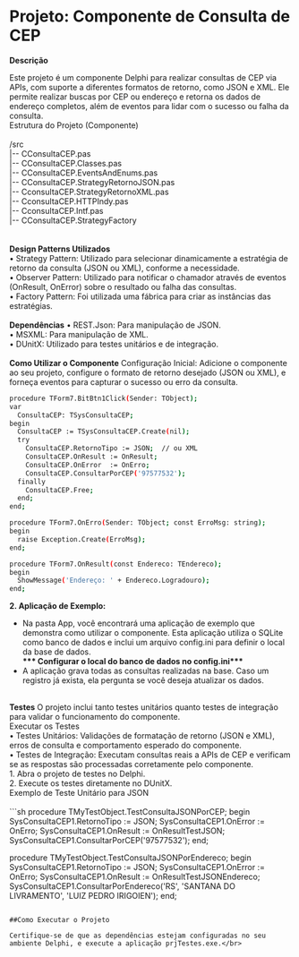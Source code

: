 <h1>Projeto: Componente de Consulta de CEP</h1>

<b>Descrição</b></br>

Este projeto é um componente Delphi para realizar consultas de CEP via APIs, com suporte a diferentes formatos de retorno, como JSON e XML. Ele permite realizar buscas por CEP ou endereço e retorna os dados de endereço completos, além de eventos para lidar com o sucesso ou falha da consulta.</br>
Estrutura do Projeto (Componente)</br>
</br>
/src</br>
  |-- CConsultaCEP.pas</br>
  |-- CConsultaCEP.Classes.pas</br>
  |-- CConsultaCEP.EventsAndEnums.pas</br>
  |-- CConsultaCEP.StrategyRetornoJSON.pas</br>
  |-- CconsultaCEP.StrategyRetornoXML.pas</br>
  |-- CconsultaCEP.HTTPIndy.pas</br>
  |-- CconsultaCEP.Intf.pas</br>
  |-- CConsultaCEP.StrategyFactory</br>
  </br>
</br>
<b>Design Patterns Utilizados</b></br>
    • Strategy Pattern: Utilizado para selecionar dinamicamente a estratégia de retorno da consulta (JSON ou XML), conforme a necessidade.</br>
    • Observer Pattern: Utilizado para notificar o chamador através de eventos (OnResult, OnError) sobre o resultado ou falha das consultas.</br>
    • Factory Pattern:  Foi utilizada uma fábrica para criar as instâncias das estratégias.</br>
</br>
<b>Dependências</b>
    • REST.Json: Para manipulação de JSON.</br>
    • MSXML: Para manipulação de XML. </br>
    • DUnitX: Utilizado para testes unitários e de integração.</br>
    </br>
<b>Como Utilizar o Componente</b>
    Configuração Inicial: Adicione o componente ao seu projeto, configure o formato de retorno desejado (JSON ou XML), e forneça eventos para capturar o sucesso ou erro da consulta.</br>
```sh
procedure TForm7.BitBtn1Click(Sender: TObject);
var
  ConsultaCEP: TSysConsultaCEP;
begin
  ConsultaCEP := TSysConsultaCEP.Create(nil);
  try
    ConsultaCEP.RetornoTipo := JSON;  // ou XML
    ConsultaCEP.OnResult := OnResult;
    ConsultaCEP.OnError  := OnErro;
    ConsultaCEP.ConsultarPorCEP('97577532');
  finally
    ConsultaCEP.Free;
  end;
end;

procedure TForm7.OnErro(Sender: TObject; const ErroMsg: string);
begin
  raise Exception.Create(ErroMsg);
end;

procedure TForm7.OnResult(const Endereco: TEndereco);
begin
  ShowMessage('Endereço: ' + Endereco.Logradouro);
end;
```

<b>2. Aplicação de Exemplo:</b><br>
- Na pasta App, você encontrará uma aplicação de exemplo que demonstra como utilizar o componente. Esta aplicação utiliza o SQLite como banco de dados e inclui um arquivo config.ini para definir o local da base de dados. </br>
<b>*** Configurar o local do banco de dados no config.ini***</b><br>
- A aplicação grava todas as consultas realizadas na base. Caso um registro já exista, ela pergunta se você deseja atualizar os dados. </br>
</br>
<b>Testes</b>
O projeto inclui tanto testes unitários quanto testes de integração para validar o funcionamento do componente.</br>
Executar os Testes</br>
    • Testes Unitários: Validações de formatação de retorno (JSON e XML), erros de consulta e comportamento esperado do componente.</br>
    • Testes de Integração: Executam consultas reais a APIs de CEP e verificam se as respostas são processadas corretamente pelo componente.</br>
    1. Abra o projeto de testes no Delphi.</br>
    2. Execute os testes diretamente no DUnitX.</br>
Exemplo de Teste Unitário para JSON</br>
</br>
```sh
procedure TMyTestObject.TestConsultaJSONPorCEP;
begin
  SysConsultaCEP1.RetornoTipo := JSON;
  SysConsultaCEP1.OnError := OnErro;
  SysConsultaCEP1.OnResult := OnResultTestJSON;
  SysConsultaCEP1.ConsultarPorCEP('97577532');
end;

procedure TMyTestObject.TestConsultaJSONPorEndereco;
begin
  SysConsultaCEP1.RetornoTipo := JSON;
  SysConsultaCEP1.OnError := OnErro;
  SysConsultaCEP1.OnResult := OnResultTestJSONEndereco;
  SysConsultaCEP1.ConsultarPorEndereco('RS', 'SANTANA DO LIVRAMENTO', 'LUIZ PEDRO IRIGOIEN');
end;
```

##Como Executar o Projeto

Certifique-se de que as dependências estejam configuradas no seu ambiente Delphi, e execute a aplicação prjTestes.exe.</br>

